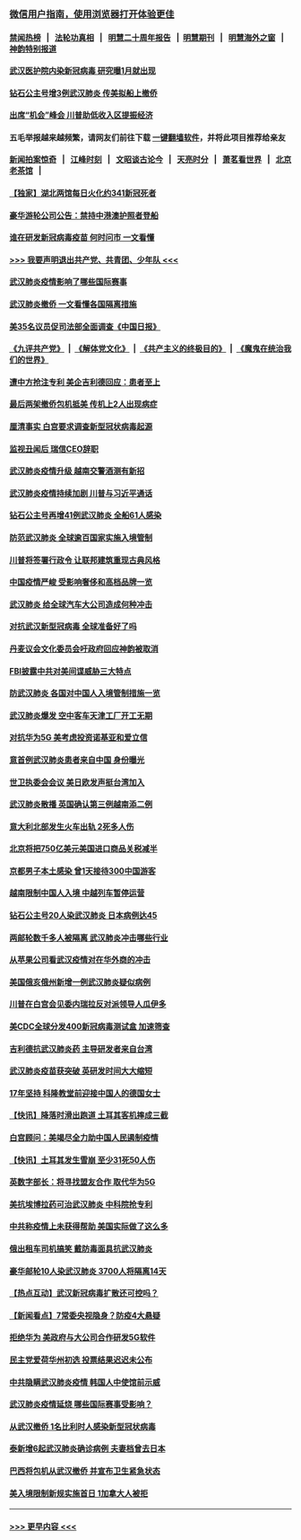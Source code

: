 ### [微信用户指南，使用浏览器打开体验更佳](https://github.com/gfw-breaker/banned-news1/blob/master/indexes/wechat-guide.md?t=0)
#### [禁闻热榜](热点新闻.md?t=0)  &nbsp;&nbsp;|&nbsp;&nbsp; [法轮功真相](https://github.com/gfw-breaker/truth/blob/master/README.md?t=0) &nbsp;&nbsp;|&nbsp;&nbsp; [明慧二十周年报告](https://github.com/gfw-breaker/mh-reports/blob/master/README.md?t=0) &nbsp;&nbsp;|&nbsp;&nbsp;[明慧期刊](https://github.com/gfw-breaker/mh-qikan) &nbsp;&nbsp;|&nbsp;&nbsp; [明慧海外之窗](https://github.com/gfw-breaker/mh-news/blob/master/README.md?t=0) &nbsp;&nbsp;|&nbsp;&nbsp; [神韵特别报道](https://github.com/gfw-breaker/mh-news/blob/master/shenyun.md?t=0)
#### [武汉医护院内染新冠病毒 研究曝1月就出现](../pages/nsc418/n11852928.md?t=02081602) 
#### [钻石公主号增3例武汉肺炎 传美拟船上撤侨](../pages/nsc418/n11853240.md?t=02081602) 
#### [出席“机会”峰会 川普助低收入区提振经济](../pages/nsc418/n11853232.md?t=02081602) 
#### 五毛举报越来越频繁，请网友们前往下载 [一键翻墙软件](https://github.com/gfw-breaker/ssr-accounts)，并将此项目推荐给亲友
#### [新闻拍案惊奇](https://github.com/gfw-breaker/banned-news1/blob/master/pages/link4.md) &nbsp;&nbsp;|&nbsp;&nbsp; [江峰时刻](https://github.com/gfw-breaker/banned-news1/blob/master/pages/link4.md) &nbsp;&nbsp;|&nbsp;&nbsp; [文昭谈古论今](https://github.com/gfw-breaker/banned-news1/blob/master/pages/link4.md) &nbsp;&nbsp;|&nbsp;&nbsp; [天亮时分](https://github.com/gfw-breaker/banned-news1/blob/master/pages/link4.md) &nbsp;&nbsp;|&nbsp;&nbsp; [萧茗看世界](https://github.com/gfw-breaker/banned-news1/blob/master/pages/link4.md) &nbsp;&nbsp;|&nbsp;&nbsp; [北京老茶馆](https://github.com/gfw-breaker/banned-news1/blob/master/pages/link4.md) &nbsp;&nbsp;|&nbsp;&nbsp; 
#### [【独家】湖北两馆每日火化约341新冠死者](../pages/nsc418/n11845444.md?t=02081602) 
#### [豪华游轮公司公告：禁持中港澳护照者登船](../pages/nsc418/n11852761.md?t=02081602) 
#### [谁在研发新冠病毒疫苗 何时问市 一文看懂](../pages/nsc418/n11852840.md?t=02081602) 
#### [>>> 我要声明退出共产党、共青团、少年队 <<<](https://github.com/begood0513/goodnews/blob/master/quit/letter.md) 
#### [武汉肺炎疫情影响了哪些国际赛事](../pages/nsc418/n11852441.md?t=02081602) 
#### [武汉肺炎撤侨 一文看懂各国隔离措施](../pages/nsc418/n11844216.md?t=02081602) 
#### [美35名议员促司法部全面调查《中国日报》](../pages/nsc418/n11852435.md?t=02081602) 
#### [《九评共产党》](https://github.com/begood0513/9ping.md/blob/master/README.md) &nbsp;|&nbsp; [《解体党文化》](../../../../jtdwh.md/blob/master/README.md)  &nbsp;|&nbsp; [《共产主义的终极目的》](../../../../gczydzjmd.md/blob/master/README.md) &nbsp;|&nbsp; [《魔鬼在统治我们的世界》](../../../../mgztzwmdsj.md/blob/master/README.md) 
#### [遭中方抢注专利 美企吉利德回应：患者至上](../pages/nsc418/n11852037.md?t=02081602) 
#### [最后两架撤侨包机抵美 传机上2人出现病症](../pages/nsc418/n11852173.md?t=02081602) 
#### [厘清事实 白宫要求调查新型冠状病毒起源](../pages/nsc418/n11852106.md?t=02081602) 
#### [监视丑闻后 瑞信CEO辞职](../pages/nsc418/n11852127.md?t=02081602) 
#### [武汉肺炎疫情升级 越南交警酒测有新招](../pages/nsc418/n11851632.md?t=02081602) 
#### [武汉肺炎疫情持续加剧 川普与习近平通话](../pages/nsc418/n11851613.md?t=02081602) 
#### [钻石公主号再增41例武汉肺炎 全船61人感染](../pages/nsc418/n11850401.md?t=02081602) 
#### [防范武汉肺炎 全球逾百国家实施入境管制](../pages/nsc418/n11850557.md?t=02081602) 
#### [川普将签署行政令 让联邦建筑重现古典风格](../pages/nsc418/n11850654.md?t=02081602) 
#### [中国疫情严峻 受影响奢侈和高档品牌一览](../pages/nsc418/n11850319.md?t=02081602) 
#### [武汉肺炎 给全球汽车大公司造成何种冲击](../pages/nsc418/n11850056.md?t=02081602) 
#### [对抗武汉新型冠病毒 全球准备好了吗](../pages/nsc418/n11850142.md?t=02081602) 
#### [丹麦议会文化委员会吁政府回应神韵被取消](../pages/nsc418/n11849312.md?t=02081602) 
#### [FBI披露中共对美间谍威胁三大特点](../pages/nsc418/n11849700.md?t=02081602) 
#### [防武汉肺炎 各国对中国人入境管制措施一览](../pages/nsc418/n11838726.md?t=02081602) 
#### [武汉肺炎爆发 空中客车天津工厂开工无期](../pages/nsc418/n11849634.md?t=02081602) 
#### [对抗华为5G 美考虑投资诺基亚和爱立信](../pages/nsc418/n11849510.md?t=02081602) 
#### [意首例武汉肺炎患者来自中国 身份曝光](../pages/nsc418/n11849454.md?t=02081602) 
#### [世卫执委会会议 美日欧发声挺台湾加入](../pages/nsc418/n11849433.md?t=02081602) 
#### [武汉肺炎散播 英国确认第三例越南添二例](../pages/nsc418/n11849439.md?t=02081602) 
#### [意大利北部发生火车出轨 2死多人伤](../pages/nsc418/n11848999.md?t=02081602) 
#### [北京将把750亿美元美国进口商品关税减半](../pages/nsc418/n11848896.md?t=02081602) 
#### [京都男子本土感染 曾1天接待300中国游客](../pages/nsc418/n11848641.md?t=02081602) 
#### [越南限制中国人入境 中越列车暂停运营](../pages/nsc418/n11847844.md?t=02081602) 
#### [钻石公主号20人染武汉肺炎 日本病例达45](../pages/nsc418/n11847823.md?t=02081602) 
#### [两邮轮数千多人被隔离 武汉肺炎冲击哪些行业](../pages/nsc418/n11847456.md?t=02081602) 
#### [从苹果公司看武汉疫情对在华外商的冲击](../pages/nsc418/n11847586.md?t=02081602) 
#### [美国俄亥俄州新增一例武汉肺炎疑似病例](../pages/nsc418/n11847714.md?t=02081602) 
#### [川普在白宫会见委内瑞拉反对派领导人瓜伊多](../pages/nsc418/n11847391.md?t=02081602) 
#### [美CDC全球分发400新冠病毒测试盒 加速筛查](../pages/nsc418/n11847260.md?t=02081602) 
#### [吉利德抗武汉肺炎药 主导研发者来自台湾](../pages/nsc418/n11847064.md?t=02081602) 
#### [武汉肺炎疫苗获突破 英研发时间大大缩短](../pages/nsc418/n11846915.md?t=02081602) 
#### [17年坚持 科隆教堂前迎接中国人的德国女士](../pages/nsc418/n11846781.md?t=02081602) 
#### [【快讯】降落时滑出跑道 土耳其客机摔成三截](../pages/nsc418/n11847021.md?t=02081602) 
#### [白宫顾问：美竭尽全力助中国人民遏制疫情](../pages/nsc418/n11846756.md?t=02081602) 
#### [【快讯】土耳其发生雪崩 至少31死50人伤](../pages/nsc418/n11846680.md?t=02081602) 
#### [英数字部长：将寻找盟友合作 取代华为5G](../pages/nsc418/n11846485.md?t=02081602) 
#### [美抗埃博拉药可治武汉肺炎 中科院抢专利](../pages/nsc418/n11846409.md?t=02081602) 
#### [中共称疫情上未获得帮助 美国实际做了这么多](../pages/nsc418/n11846008.md?t=02081602) 
#### [俄出租车司机搞笑 戴防毒面具抗武汉肺炎](../pages/nsc418/n11845703.md?t=02081602) 
#### [豪华邮轮10人染武汉肺炎 3700人将隔离14天](../pages/nsc418/n11845543.md?t=02081602) 
#### [【热点互动】武汉新冠病毒扩散还可控吗？](../pages/nsc418/n11844750.md?t=02081602) 
#### [【新闻看点】7常委央视隐身？防疫4大悬疑](../pages/nsc418/n11844611.md?t=02081602) 
#### [拒绝华为 美政府与大公司合作研发5G软件](../pages/nsc418/n11844625.md?t=02081602) 
#### [民主党爱荷华州初选 投票结果迟迟未公布](../pages/nsc418/n11844207.md?t=02081602) 
#### [中共隐瞒武汉肺炎疫情 韩国人中使馆前示威](../pages/nsc418/n11844084.md?t=02081602) 
#### [武汉肺炎疫情延烧 哪些国际赛事受影响？](../pages/nsc418/n11843958.md?t=02081602) 
#### [从武汉撤侨 1名比利时人感染新型冠状病毒](../pages/nsc418/n11843977.md?t=02081602) 
#### [泰新增6起武汉肺炎确诊病例 夫妻档曾去日本](../pages/nsc418/n11843900.md?t=02081602) 
#### [巴西将包机从武汉撤侨 并宣布卫生紧急状态](../pages/nsc418/n11843418.md?t=02081602) 
#### [美入境限制新规实施首日 1加拿大人被拒](../pages/nsc418/n11843058.md?t=02081602) 

----
#### [ >>> 更早内容 <<< ](../indexes/nsc418-earlier.md)
